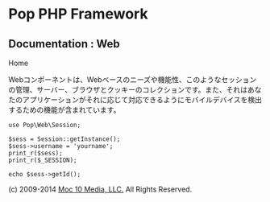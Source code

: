 Pop PHP Framework
=================

Documentation : Web
-------------------

Home

Webコンポーネントは、Webベースのニーズや機能性、このようなセッションの管理、サーバー、ブラウザとクッキーのコレクションです。また、それはあなたのアプリケーションがそれに応じて対応できるようにモバイルデバイスを検出するための機能が含まれています。

    use Pop\Web\Session;

    $sess = Session::getInstance();
    $sess->username = 'yourname';
    print_r($sess);
    print_r($_SESSION);

    echo $sess->getId();

\(c) 2009-2014 [Moc 10 Media, LLC.](http://www.moc10media.com) All
Rights Reserved.
